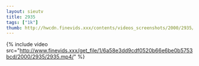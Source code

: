 ```yaml
--- 
layout: sieutv
title: 2935
tags: ["1k"]
thumb: http://hwcdn.finevids.xxx/contents/videos_screenshots/2000/2935/preview.mp4.jpg
---
```

{% include video src="http://www.finevids.xxx/get_file/1/6a58e3dd9cdf0520b66e6be0b5753bcd/2000/2935/2935.mp4/" %} 
